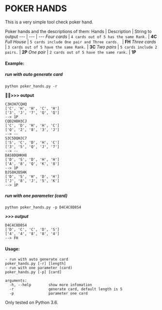 # POKER HANDS
This is a very simple tool check poker hand.

Poker hands and the descriptions of them:
Hands | Description | String to output
--- | --- | ---
*Four cards* | `4 cards out of 5 has the same Rank.` | **4C**
*Full House* | `5 cards include One pair and Three cards. ` | **FH**
*Three cards* | `3 cards out of 5 have the same Rank.` | **3C**
*Two pairs* | `5 cards include 2 pairs.` | **2P**
*One pair* | `2 cards out of 5 have the same rank.` | **1P**
#### Example:
##### run with auto generate card
```
python poker_hands.py -r
```
**>>> output**
```
C3HJH7CQHQ
['C', 'H', 'H', 'C', 'H']
['3', 'J', '7', 'Q', 'Q']
--> 1P
CQD2H8H3CJ
['C', 'D', 'H', 'H', 'C']
['Q', '2', '8', '3', 'J']
--> --
S3C5DQHJC7
['S', 'C', 'D', 'H', 'C']
['3', '5', 'Q', 'J', '7']
--> --
DAS8DQHKH8
['D', 'S', 'D', 'H', 'H']
['A', '8', 'Q', 'K', '8']
--> 1P
DJS8HJD5HK
['D', 'S', 'H', 'D', 'H']
['J', '8', 'J', '5', 'K']
--> 1P
```
##### run with one parameter (card)
```
python poker_hands.py -p D4C4C8D8S4
```
***>>> output***
```
D4C4C8D8S4
['D', 'C', 'C', 'D', 'S']
['4', '4', '8', '8', '4']
--> FH
```
#### Usage:
```
- run with auto generate card
poker_hands.py [-r] [length]
- run with one parameter (card)
poker_hands.py [-p] [card]

arguments:
  -h, --help        show more infomation
  -r                generate card, default length is 5
  -p                parameter one card
```
Only tested on Python 3.6.
